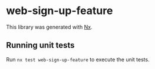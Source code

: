 # web-sign-up-feature

This library was generated with [Nx](https://nx.dev).

## Running unit tests

Run `nx test web-sign-up-feature` to execute the unit tests.
